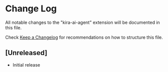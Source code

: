 # Change Log

All notable changes to the "kira-ai-agent" extension will be documented in this file.

Check [Keep a Changelog](http://keepachangelog.com/) for recommendations on how to structure this file.

## [Unreleased]

- Initial release